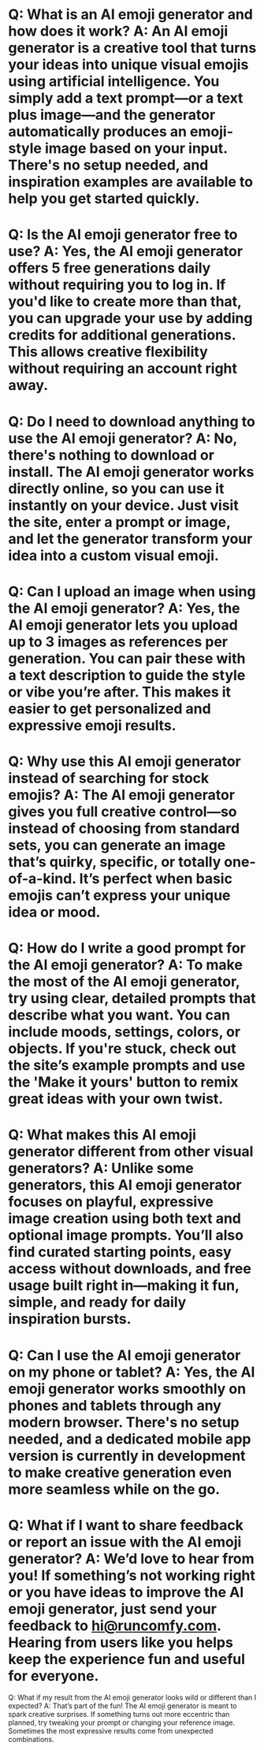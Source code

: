 Q:
What is an AI emoji generator and how does it work?
A:
An AI emoji generator is a creative tool that turns your ideas into unique visual emojis using artificial intelligence. You simply add a text prompt—or a text plus image—and the generator automatically produces an emoji-style image based on your input. There's no setup needed, and inspiration examples are available to help you get started quickly.
===
Q:
Is the AI emoji generator free to use?
A:
Yes, the AI emoji generator offers 5 free generations daily without requiring you to log in. If you'd like to create more than that, you can upgrade your use by adding credits for additional generations. This allows creative flexibility without requiring an account right away.
===
Q:
Do I need to download anything to use the AI emoji generator?
A:
No, there's nothing to download or install. The AI emoji generator works directly online, so you can use it instantly on your device. Just visit the site, enter a prompt or image, and let the generator transform your idea into a custom visual emoji.
===
Q:
Can I upload an image when using the AI emoji generator?
A:
Yes, the AI emoji generator lets you upload up to 3 images as references per generation. You can pair these with a text description to guide the style or vibe you’re after. This makes it easier to get personalized and expressive emoji results.
===
Q:
Why use this AI emoji generator instead of searching for stock emojis?
A:
The AI emoji generator gives you full creative control—so instead of choosing from standard sets, you can generate an image that’s quirky, specific, or totally one-of-a-kind. It’s perfect when basic emojis can’t express your unique idea or mood.
===
Q:
How do I write a good prompt for the AI emoji generator?
A:
To make the most of the AI emoji generator, try using clear, detailed prompts that describe what you want. You can include moods, settings, colors, or objects. If you're stuck, check out the site’s example prompts and use the 'Make it yours' button to remix great ideas with your own twist.
===
Q:
What makes this AI emoji generator different from other visual generators?
A:
Unlike some generators, this AI emoji generator focuses on playful, expressive image creation using both text and optional image prompts. You’ll also find curated starting points, easy access without downloads, and free usage built right in—making it fun, simple, and ready for daily inspiration bursts.
===
Q:
Can I use the AI emoji generator on my phone or tablet?
A:
Yes, the AI emoji generator works smoothly on phones and tablets through any modern browser. There's no setup needed, and a dedicated mobile app version is currently in development to make creative generation even more seamless while on the go.
===
Q:
What if I want to share feedback or report an issue with the AI emoji generator?
A:
We’d love to hear from you! If something’s not working right or you have ideas to improve the AI emoji generator, just send your feedback to hi@runcomfy.com. Hearing from users like you helps keep the experience fun and useful for everyone.
===
Q:
What if my result from the AI emoji generator looks wild or different than I expected?
A:
That’s part of the fun! The AI emoji generator is meant to spark creative surprises. If something turns out more eccentric than planned, try tweaking your prompt or changing your reference image. Sometimes the most expressive results come from unexpected combinations.